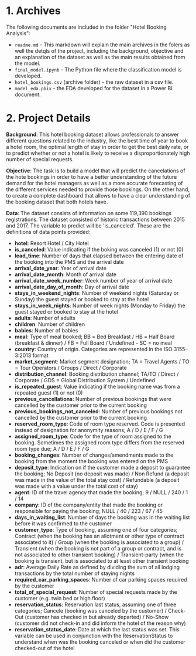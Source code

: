 # 1. Archives

The following documents are included in the folder "Hotel Booking Analysis":

- `readme.md` - This markdown will explain the main archives in the folers as well the detqls of the project, including the background, objective and an explanation of the dataset as well as the main results obtained from the model.
- `final_model.ipynb` - The Python file where the classification model is developed.
- `hotel_bookings.csv` (archive folder) - the raw dataset in a csv file.
- `model_eda.pbix` - the EDA developed for the dataset in a Power BI document.


# 2. Project Details

**Background**: This hotel booking dataset allows professionals to answer different questions related to the industry, like the best time of year to book a hotel room, the optimal length of stay in order to get the best daily rate, or to predict whether or not a hotel is likely to receive a disproportionately high number of special requests.

**Objective**: The task is to build a model that will predict the cancelations of the hote bookings in order to have a better understanding of the future demand for the hotel managers as well as a more accurate forecasting of the different services needed to provide those bookings. On the other hand, to create a complete dashboard that allows to have a clear understanding of the booking dataset that both hotels have.

**Data**: The dataset consists of information on some 119,390 bookings registrations. The dataset consisted of historic transactions between 2015 and 2017. The variable to predict will be 'is_canceled'.
These are the definitions of data points provided:

- **hotel**: Resort Hotel / City Hotel
- **is_canceled**: Value indicating if the boking was canceled (1) or not (0)
- **lead_time**: Number of days that elapsed between the entering date of the booking into the PMS and the arrival date
- **arrival_date_year**: Year of arrival date
- **arrival_date_month**: Month of arrival date
- **arrival_date_week_number**: Week number of year of arrival date
- **arrival_date_day_of_month**: Day of arrival date
- **stays_in_weekend_nights**: Number of weekend nights (Saturday or Sunday) the guest stayed or booked to stay at the hotel
- **stays_in_week_nights**: Number of week nights (Monday to Friday) the guest stayed or booked to stay at the hotel
- **adults**: Number of adults
- **children**: Number of children
- **babies**: Number of babies
- **meal**: Type of meal booked; BB = Bed Breakfast / HB = Half Board (breakfast & dinner) / FB = Full Board / Undefined - SC = no meal
- **country**: Country of origin. Categories are represented in the ISO 3155–3:2013 format
- **market_segment**: Market segment designation; TA = Travel Agents / TO = Tour Operators / Groups / Direct / Corporate
- **distribution_channel**: Booking distribution channel; TA/TO / Direct / Corporate / GDS = Global Distribution System / Undefined
- **is_repeated_guest**: Value indicating if the booking name was from a repeated guest (1) or not (0)
- **previous_cancellations**: Number of previous bookings that were cancelled by the customer prior to the current booking
- **previous_bookings_not_canceled**: Number of previous bookings not cancelled by the customer prior to the current booking
- **reserved_room_type**: Code of room type reserved. Code is presented instead of designation for anonymity reasons; A / D / E / F / G
- **assigned_room_type**: Code for the type of room assigned to the booking. Sometimes the assigned room type differs from the reserved room type due; A / D / E / F / G
- **booking_changes**: Number of changes/amendments made to the booking from the moment the booking was entered on the PMS
- **deposit_type**: Indication on if the customer made a deposit to guarantee the booking; No Deposit (no deposit was made) / Non Refund (a deposit was made in the value of the total stay cost) / Refundable (a deposit was made with a value under the total cost of stay)
- **agent**: ID of the travel agency that made the booking; 9 / NULL / 240 / 1 / 14
- **company**: ID of the company/entity that made the booking or responsible for paying the booking; NULL / 40 / 223 / 67 / 45
- **days_in_waiting_list**: Number of days the booking was in the waiting list before it was confirmed to the customer
- **customer_type**: Type of booking, assuming one of four categories; Contract (when the booking has an allotment or other type of contract associated to it) / Group (when the booking is associated to a group) / Transient (when the booking is not part of a group or contract, and is not associated to other transient booking) / Transient-party (when the booking is transient, but is associated to at least other transient booking
- **adr**: Average Daily Rate as defined by dividing the sum of all lodging transactions by the total number of staying nights
- **required_car_parking_spaces**: Number of car parking spaces required by the customer
- **total_of_special_request**: Number of special requests made by the customer (e.g. twin bed or high floor)
- **reservation_status**: Reservation last status, assuming one of three categories; Cancele (booking was canceled by the customer) / Check-Out (customer has checked in but already departed) / No-Show (customer did not check-in and did inform the hotel of the reason why)
- **reservation_status_date**: Date at which the last status was set. This variable can be used in conjunction with the ReservationStatus to understand when was the booking canceled or when did the customer checked-out of the hotel



